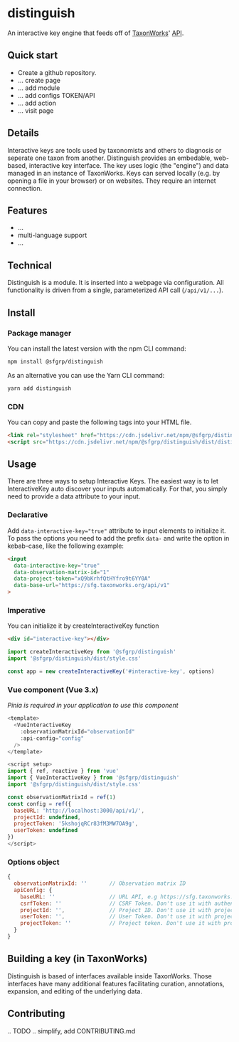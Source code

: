 # distinguish

An interactive key engine that feeds off of [TaxonWorks](https://taxonworks.org)' [API](https://api.taxonworks.org).

## Quick start

* Create a github repository.
* ... create page
* ... add module
* ... add configs TOKEN/API
* ... add action
* ... visit page

## Details

Interactive keys are tools used by taxonomists and others to diagnosis or seperate one taxon from another. Distinguish provides an embedable, web-based, interactive key interface. The key uses logic (the "engine") and data managed in an instance of TaxonWorks.  Keys can served locally (e.g. by opening a file in your browser) or on websites. They require an internet connection.

## Features

* ...
* multi-language support
* ... 

## Technical

Distinguish is a <TODO> module. It is inserted into a webpage via configuration.  All functionality is driven from a single, parameterized API call (`/api/v1/...`).  

## Install

### Package manager
You can install the latest version with the npm CLI command:

```bash
npm install @sfgrp/distinguish
```
As an alternative you can use the Yarn CLI command:
```bash
yarn add distinguish
```

### CDN
You can copy and paste the following tags into your HTML file.


```html
<link rel="stylesheet" href="https://cdn.jsdelivr.net/npm/@sfgrp/distinguish/dist/style.css">
<script src="https://cdn.jsdelivr.net/npm/@sfgrp/distinguish/dist/distinguish.umd.min.js"></script>
```

## Usage
There are three ways to setup Interactive Keys. The easiest way is to let InteractiveKey auto discover your inputs automatically. For that, you simply need to provide a data attribute to your input.

### Declarative

Add `data-interactive-key="true"` attribute to input elements to initialize it.
To pass the options you need to add the prefix `data-` and write the option in kebab-case, like the following example:

```html
<input 
  data-interactive-key="true"
  data-observation-matrix-id="1"
  data-project-token="xQ9bKrhfQtHYfro9t6YY0A"
  data-base-url="https://sfg.taxonworks.org/api/v1"
>
```

### Imperative
You can initialize it by createInteractiveKey function


```html
<div id="interactive-key"></div>
```
```javascript
import createInteractiveKey from '@sfgrp/distinguish'
import '@sfgrp/distinguish/dist/style.css'

const app = new createInteractiveKey('#interactive-key', options)
```

### Vue component (Vue 3.x)
*Pinia is required in your application to use this component*

```javascript
<template>
  <VueInteractiveKey
    :observationMatrixId="observationId"
    :api-config="config"
  />
</template>

<script setup>
import { ref, reactive } from 'vue'
import { VueInteractiveKey } from '@sfgrp/distinguish'
import '@sfgrp/distinguish/dist/style.css'

const observationMatrixId = ref(1)
const config = ref({
  baseURL: 'http://localhost:3000/api/v1/',
  projectId: undefined,
  projectToken: '5kshojqRCr83fM3MW7OA9g',
  userToken: undefined
})
</script>
```


### Options object
```javascript
{
  observationMatrixId: ''       // Observation matrix ID
  apiConfig: {
    baseURL: ''                 // URL API, e.g https://sfg.taxonworks.org/api/v1
    csrfToken: ''               // CSRF Token. Don't use it with authentification API params.
    projectId: '',              // Project ID. Don't use it with projectToken.
    userToken: '',              // User Token. Don't use it with projectToken and csrfToken.
    projectToken: ''            // Project token. Don't use it with projectId and userToken.
  }
}
```
  
## Building a key (in TaxonWorks)

Distinguish is based of interfaces available inside TaxonWorks.  Those interfaces have many additional features facilitating curation, annotations, expansion, and editing of the underlying data.

## Contributing

.. TODO .. simplify, add CONTRIBUTING.md
  